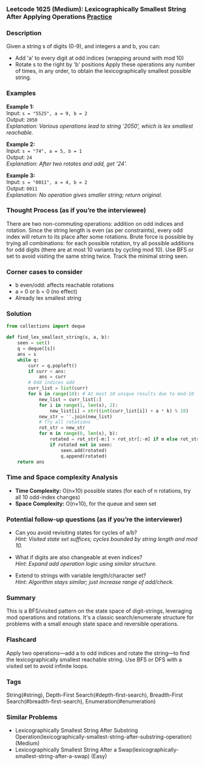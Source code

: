 ### Leetcode 1625 (Medium): Lexicographically Smallest String After Applying Operations [Practice](https://leetcode.com/problems/lexicographically-smallest-string-after-applying-operations)

### Description  
Given a string s of digits (0-9), and integers a and b, you can:
- Add 'a' to every digit at odd indices (wrapping around with mod 10)
- Rotate s to the right by 'b' positions
Apply these operations any number of times, in any order, to obtain the lexicographically smallest possible string.

### Examples  
**Example 1:**  
Input: `s = "5525", a = 9, b = 2`  
Output: `2050`  
*Explanation: Various operations lead to string '2050', which is lex smallest reachable.*

**Example 2:**  
Input: `s = "74", a = 5, b = 1`  
Output: `24`  
*Explanation: After two rotates and add, get '24'.*

**Example 3:**  
Input: `s = "0011", a = 4, b = 2`  
Output: `0011`  
*Explanation: No operation gives smaller string; return original.*

### Thought Process (as if you’re the interviewee)  
There are two non-commuting operations: addition on odd indices and rotation. Since the string length is even (as per constraints), every odd index will return to its place after some rotations. Brute force is possible by trying all combinations: for each possible rotation, try all possible additions for odd digits (there are at most 10 variants by cycling mod 10). Use BFS or set to avoid visiting the same string twice. Track the minimal string seen.

### Corner cases to consider  
- b even/odd: affects reachable rotations
- a = 0 or b = 0 (no effect)
- Already lex smallest string

### Solution

```python
from collections import deque

def find_lex_smallest_string(s, a, b):
    seen = set()
    q = deque([s])
    ans = s
    while q:
        curr = q.popleft()
        if curr < ans:
            ans = curr
        # Odd indices add
        curr_list = list(curr)
        for k in range(10): # At most 10 unique results due to mod-10
            new_list = curr_list[:]
            for i in range(1, len(s), 2):
                new_list[i] = str((int(curr_list[i]) + a * k) % 10)
            new_str = ''.join(new_list)
            # Try all rotations
            rot_str = new_str
            for m in range(0, len(s), b):
                rotated = rot_str[-m:] + rot_str[:-m] if m else rot_str
                if rotated not in seen:
                    seen.add(rotated)
                    q.append(rotated)
    return ans
```

### Time and Space complexity Analysis  
- **Time Complexity:** O(n×10) possible states (for each of n rotations, try all 10 odd-index changes)
- **Space Complexity:** O(n×10), for the queue and seen set

### Potential follow-up questions (as if you’re the interviewer)  

- Can you avoid revisiting states for cycles of a/b?  
  *Hint: Visited state set suffices; cycles bounded by string length and mod 10.*

- What if digits are also changeable at even indices?  
  *Hint: Expand add operation logic using similar structure.*

- Extend to strings with variable length/character set?  
  *Hint: Algorithm stays similar; just increase range of add/check.*

### Summary
This is a BFS/visited pattern on the state space of digit-strings, leveraging mod operations and rotations. It's a classic search/enumerate structure for problems with a small enough state space and reversible operations.


### Flashcard
Apply two operations—add a to odd indices and rotate the string—to find the lexicographically smallest reachable string. Use BFS or DFS with a visited set to avoid infinite loops.

### Tags
String(#string), Depth-First Search(#depth-first-search), Breadth-First Search(#breadth-first-search), Enumeration(#enumeration)

### Similar Problems
- Lexicographically Smallest String After Substring Operation(lexicographically-smallest-string-after-substring-operation) (Medium)
- Lexicographically Smallest String After a Swap(lexicographically-smallest-string-after-a-swap) (Easy)